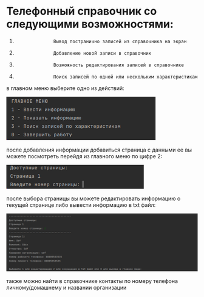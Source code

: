 # Телефонный справочник со следующими возможностями:
1.                   Вывод постранично записей из справочника на экран
2.                   Добавление новой записи в справочник
3.                   Возможность редактирования записей в справочнике
4.                   Поиск записей по одной или нескольким характеристикам

в главном меню выберите одно из действий:

![img.png](image/img.png)

после добавления информации  добавиться страница с данными ее вы можете посмотреть перейдя из главного меню по цифре 2:

![img_1.png](image/img_1.png)

после выбора страницы вы можете редактировать информацию о текущей странице либо вывести информацию в txt файл:

![img_2.png](image/img_2.png)

также можно найти в справочнике контакты по номеру телефона личному/домашнему и названии организации
